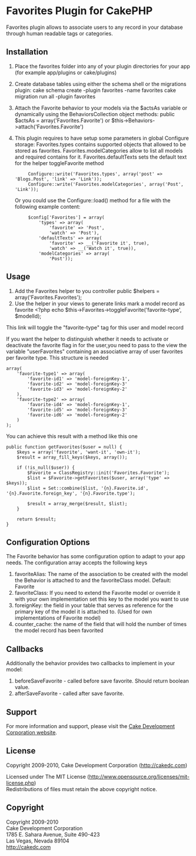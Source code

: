 # Favorites Plugin for CakePHP #

Favorites plugin allows to associate users to any record in your database through human readable tags or categories.

## Installation ##

1. Place the favorites folder into any of your plugin directories for your app (for example app/plugins or cake/plugins)
3. Create database tables using either the schema shell or the migrations plugin:
		cake schema create -plugin favorites -name favorites
		cake migration run all -plugin favorites
4. Attach the Favorite behavior to your models via the $actsAs variable or dynamically using the BehaviorsCollection object methods:
		public $actsAs = array('Favorites.Favorite')
	or
		$this->Behaviors->attach('Favorites.Favorite')
5. This plugin requires to have setup some parameters in global Configure storage:
	Favorites.types contains supported objects that allowed to be stored as favorites.
	Favorites.modelCategories allow to list all models and required contains for it.
	Favorites.defaultTexts sets the default text for the helper toggleFavorite method

			Configure::write('Favorites.types', array('post' => 'Blogs.Post', 'link' => 'Link'));
			Configure::write('Favorites.modelCategories', array('Post', 'Link'));

	Or you could use the Configure::load() method for a file with the following example content:

			$config['Favorites'] = array(
				'types' => array(
					'favorite' => 'Post',
					'watch' => 'Post'),
				'defaultTexts' => array(
					'favorite' => __('Favorite it', true),
					'watch' => __('Watch it', true)),
				'modelCategories' => array(
					'Post'));

## Usage ##

1. Add the Favorites helper to you controller
		public $helpers = array('Favorites.Favorites');
2. Use the helper in your views to generate links mark a model record as favorite
		<?php echo $this->Favorites->toggleFavorite('favorite-type', $modelId); 

This link will toggle the "favorite-type" tag for this user and model record

If you want the helper to distinguish whether it needs to activate or deactivate the favorite flag in for the user,you need to pass to the view the variable "userFavorites" containing an associative array of user favorites per favorite type. This structure is needed

	array(
		'favorite-type1' => array(
			'favorite-id1' => 'model-foreignKey-1',
			'favorite-id2' => 'model-foreignKey-3'
			'favorite-id3' => 'model-foreignKey-2'
		),
		'favorite-type2' => array(
			'favorite-id4' => 'model-foreignKey-1',
			'favorite-id5' => 'model-foreignKey-3'
			'favorite-id6' => 'model-foreignKey-2'
		)
	);

You can achieve this result with a method like this one

	public function getFavorites($user = null) {
		$keys = array('favorite', 'want-it', 'own-it');
		$result = array_fill_keys($keys, array());

		if (!is_null($user)) {
			$Favorite = ClassRegistry::init('Favorites.Favorite');
			$list = $Favorite->getFavorites($user, array('type' => $keys));
			$list = Set::combine($list, '{n}.Favorite.id', '{n}.Favorite.foreign_key', '{n}.Favorite.type');

			$result = array_merge($result, $list);
		}

		return $result;
	}


## Configuration Options ##
The Favorite behavior has some configuration option to adapt to your app needs. The configuration array accepts the following keys

1. favoriteAlias: The name of the association to be created with the model the Behavior is attached to and the favoriteClass model. Default: Favorite
2. favoriteClass: If you need to extend the Favorite model or override it with your own implementation set this key to the model you want to use
3. foreignKey: the field in your table that serves as reference for the primary key of the model it is attached to. (Used for own implementations of Favorite model)
4. counter_cache: the name of the field that will hold the number of times the model record has been favorited

## Callbacks ##

Additionally the behavior provides two callbacks to implement in your model:

1. beforeSaveFavorite - called before save favorite. Should return boolean value.
2. afterSaveFavorite - called after save favorite.

## Support ##

For more information and support, please visit the [Cake Development Corporation website](http://cakedc.com).

## License ##

Copyright 2009-2010, Cake Development Corporation (http://cakedc.com)

Licensed under The MIT License (http://www.opensource.org/licenses/mit-license.php)<br/>
Redistributions of files must retain the above copyright notice.

## Copyright ###

Copyright 2009-2010<br/>
Cake Development Corporation<br/>
1785 E. Sahara Avenue, Suite 490-423<br/>
Las Vegas, Nevada 89104<br/>
http://cakedc.com<br/>
